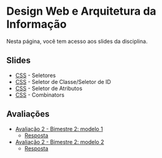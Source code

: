 # Design Web e Arquitetura da Informação

Nesta página, você tem acesso aos slides da disciplina.

## Slides

- [CSS](../slides/08_css/part1.pdf) - Seletores
- [CSS](../slides/08_css/part2.pdf) - Seletor de Classe/Seletor de ID
- [CSS](../slides/08_css/part3.pdf) - Seletor de Atributos
- [CSS](../slides/09_css/part4.pdf) - Combinators 


## Avaliações

- [Avaliação 2 - Bimestre 2: modelo 1](../avaliacoes/b2-av1/av1.pdf)
    - [Resposta](../avaliacoes/b2-av1/01/)
- [Avaliação 2 - Bimestre 2: modelo 2](../avaliacoes/b2-av1/av2.pdf)
    - [Resposta](../avaliacoes/b2-av1/02/)
